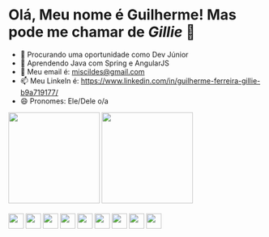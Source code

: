 # Olá, Meu nome é Guilherme! Mas pode me chamar de *Gillie* 👋

- 🔭 Procurando uma oportunidade como Dev Júnior
- 🌱 Aprendendo Java com Spring e AngularJS
- 💬 Meu email é: miscildes@gmail.com
- 📫 Meu LinkeIn é: https://www.linkedin.com/in/guilherme-ferreira-gillie-b9a719177/
- 😄 Pronomes: Ele/Dele o/a


<div>
        <a href="https://beacons.ai/miscildes"></a>
        <img height="180cm" src="https://github-readme-stats.vercel.app/api?username=miscildes&show_icons=true&theme=dracula&include_all_commits=true&count_private=true"/>
        <img height="180cm" src="https://github-readme-stats.vercel.app/api/top-langs/?username=miscildes&layout=compact)](https://github.com/miscildes/github-readme-stats)">
</div>


<div class="inline-block"> <br>
        <img align:"center" height="30" height="40" src="https://cdn.jsdelivr.net/gh/devicons/devicon/icons/css3/css3-original-wordmark.svg" />
        <img align:"center" height="30" height="40" src="https://cdn.jsdelivr.net/gh/devicons/devicon/icons/html5/html5-original-wordmark.svg" />
        <img align:"center" height="30" height="40" src="https://cdn.jsdelivr.net/gh/devicons/devicon/icons/javascript/javascript-original.svg" />
        <img align:"center" height="30" height="40" src="https://cdn.jsdelivr.net/gh/devicons/devicon/icons/typescript/typescript-original.svg" />
        <img align:"center" height="30" height="40" src="https://cdn.jsdelivr.net/gh/devicons/devicon/icons/bootstrap/bootstrap-plain.svg" />
        <img align:"center" height="30" height="40" src="https://cdn.jsdelivr.net/gh/devicons/devicon/icons/angularjs/angularjs-original.svg" />
        <img align:"center" height="30" height="40" src="https://cdn.jsdelivr.net/gh/devicons/devicon/icons/java/java-original-wordmark.svg" />
        <img align:"center" height="30" height="40" src="https://cdn.jsdelivr.net/gh/devicons/devicon/icons/mysql/mysql-original-wordmark.svg" />
        <img align:"center" height="30" height="40" src="https://cdn.jsdelivr.net/gh/devicons/devicon/icons/spring/spring-original-wordmark.svg" />
</div>
